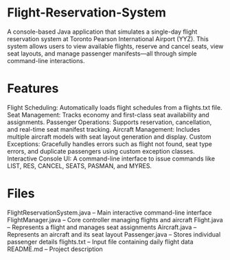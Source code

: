 # Flight-Reservation-System
A console-based Java application that simulates a single-day flight reservation system at Toronto Pearson International Airport (YYZ). This system allows users to view available flights, reserve and cancel seats, view seat layouts, and manage passenger manifests—all through simple command-line interactions.

# Features
Flight Scheduling: Automatically loads flight schedules from a flights.txt file.
Seat Management: Tracks economy and first-class seat availability and assignments.
Passenger Operations: Supports reservation, cancellation, and real-time seat manifest tracking.
Aircraft Management: Includes multiple aircraft models with seat layout generation and display.
Custom Exceptions: Gracefully handles errors such as flight not found, seat type errors, and duplicate passengers using custom exception classes.
Interactive Console UI: A command-line interface to issue commands like LIST, RES, CANCEL, SEATS, PASMAN, and MYRES.

# Files 
FlightReservationSystem.java – Main interactive command-line interface
FlightManager.java – Core controller managing flights and aircraft
Flight.java – Represents a flight and manages seat assignments
Aircraft.java – Represents an aircraft and its seat layout
Passenger.java – Stores individual passenger details
flights.txt – Input file containing daily flight data
README.md – Project description
